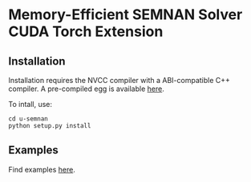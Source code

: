# Memory-Efficient SEMNAN Solver CUDA Torch Extension

## Installation

Installation requires the NVCC compiler with a ABI-compatible C++ compiler. 
A pre-compiled egg is available [here](dist).

To intall, use:
```shell
cd u-semnan
python setup.py install
```

## Examples

Find examples [here](examples).

